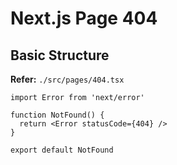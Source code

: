 # Next.js Page 404

## Basic Structure

**Refer:** `./src/pages/404.tsx`

```tsx
import Error from 'next/error'

function NotFound() {
  return <Error statusCode={404} />
}

export default NotFound
```
